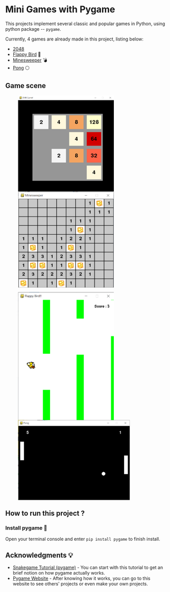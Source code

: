 # Mini Games with Pygame

This projects implement several classic and popular games in Python, using python package -- `pygame`.

Currently, 4 games are already made in this project, listing below:

* [2048](https://github.com/MaxHsu88/Mini-Games-with-Pygame/tree/master/2048)
* [Flappy Bird](https://github.com/MaxHsu88/Mini-Games-with-Pygame/tree/master/FlappyBird) :baby_chick:
* [Minesweeper](https://github.com/MaxHsu88/Mini-Games-with-Pygame/tree/master/Minesweeper) :bomb:
* [Pong](https://github.com/MaxHsu88/Mini-Games-with-Pygame/tree/master/Pong) :white_circle:

## Game scene 

<figure class="half">
    <a href="source/2048.png"><img src="source/2048.png" width = "300" height = "300" align=center /></a>
    <a href="source/minesweeper.png"><img src="source/minesweeper.png" width = "300" height = "300" align=center /></a>
</figure>

<figure class="half">
    <a href="source/flappybird.png"><img src="source/flappybird.png" width = "300" height = "400" align=center /></a>
    <a href="source/pong.png"><img src="source/pong.png" width = "350" height = "250" align=center /></a>
</figure>

## How to run this project ?

### Install pygame :snake:

Open your terminal console and enter `pip install pygame` to finish install.

## Acknowledgments :bulb:

* [Snakegame Tutorial (pygame)](https://www.youtube.com/watch?v=V_f07t570pA) - You can start with this tutorial to get
an brief notion on how pygame actually works.
* [Pygame Website](https://www.pygame.org/tags/all) - After knowing how it works, you can go to this website to see others' projects
or even make your own projects.
